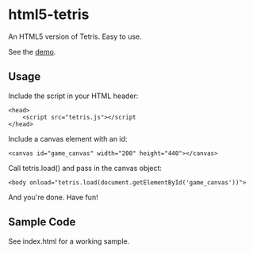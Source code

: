 html5-tetris
============

An HTML5 version of Tetris. Easy to use.

See the [demo](http://tomplaskon.site44.com/tetris/).

## Usage

Include the script in your HTML header:

	<head>
		<script src="tetris.js"></script
	</head>

Include a canvas element with an id:

	<canvas id="game_canvas" width="200" height="440"></canvas>

Call tetris.load() and pass in the canvas object:

	<body onload="tetris.load(document.getElementById('game_canvas'))">

And you're done. Have fun!

## Sample Code

See index.html for a working sample.